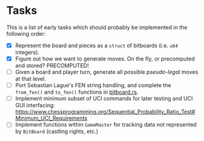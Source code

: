 # Tasks

This is a list of early tasks which should probably be implemented in the following order:
- [x] Represent the board and pieces as a `struct` of bitboards (i.e. `u64` integers).
- [x] Figure out how we want to generate moves. On the fly, or precomputed and stored? PRECOMPUTED!
- [ ] Given a board and player turn, generate all possible *pseudo-legal* moves at that level.
- [ ] Port Sebastian Lague's FEN string handling, and complete the `from_fen()` and `to_fen()` functions in [bitboard.rs](src/bitboard.rs).
- [ ] Implement minimum subset of UCI commands for later testing and UCI GUI interfacing:
      https://www.chessprogramming.org/Sequential_Probability_Ratio_Test#Minimum_UCI_Requirements
- [ ] Implement functions within `GameMaster` for tracking data not represented by `BitBoard` (castling rights, etc.)
